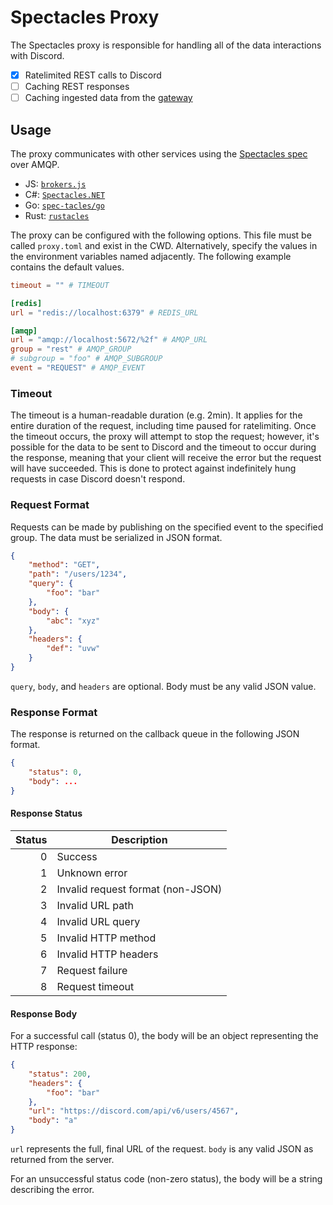 # Spectacles Proxy

The Spectacles proxy is responsible for handling all of the data interactions with Discord.

- [x] Ratelimited REST calls to Discord
- [ ] Caching REST responses
- [ ] Caching ingested data from the [gateway](https://github.com/spec-tacles/gateway)

## Usage

The proxy communicates with other services using the [Spectacles spec](https://github.com/spec-tacles/spec) over AMQP.

- JS: [`brokers.js`](https://github.com/spec-tacles/brokers.js)
- C#: [`Spectacles.NET`](https://github.com/spec-tacles/Spectacles.NET)
- Go: [`spec-tacles/go`](https://github.com/spec-tacles/go)
- Rust: [`rustacles`](https://github.com/spec-tacles/rustacles)

The proxy can be configured with the following options. This file must be called `proxy.toml` and exist in the CWD. Alternatively, specify the values in the environment variables named adjacently. The following example contains the default values.

```toml
timeout = "" # TIMEOUT

[redis]
url = "redis://localhost:6379" # REDIS_URL

[amqp]
url = "amqp://localhost:5672/%2f" # AMQP_URL
group = "rest" # AMQP_GROUP
# subgroup = "foo" # AMQP_SUBGROUP
event = "REQUEST" # AMQP_EVENT
```

### Timeout

The timeout is a human-readable duration (e.g. 2min). It applies for the entire duration of the request, including time paused for ratelimiting. Once the timeout occurs, the proxy will attempt to stop the request; however, it's possible for the data to be sent to Discord and the timeout to occur during the response, meaning that your client will receive the error but the request will have succeeded. This is done to protect against indefinitely hung requests in case Discord doesn't respond.

### Request Format

Requests can be made by publishing on the specified event to the specified group. The data must be serialized in JSON format.

```json
{
	"method": "GET",
	"path": "/users/1234",
	"query": {
		"foo": "bar"
	},
	"body": {
		"abc": "xyz"
	},
	"headers": {
		"def": "uvw"
	}
}
```

`query`, `body`, and `headers` are optional. Body must be any valid JSON value.

### Response Format

The response is returned on the callback queue in the following JSON format.

```json
{
	"status": 0,
	"body": ...
}
```

#### Response Status

**Status**|**Description**
-----:|-----
0|Success
1|Unknown error
2|Invalid request format (non-JSON)
3|Invalid URL path
4|Invalid URL query
5|Invalid HTTP method
6|Invalid HTTP headers
7|Request failure
8|Request timeout

#### Response Body

For a successful call (status 0), the body will be an object representing the HTTP response:

```json
{
	"status": 200,
	"headers": {
		"foo": "bar"
	},
	"url": "https://discord.com/api/v6/users/4567",
	"body": "a"
}
```

`url` represents the full, final URL of the request. `body` is any valid JSON as returned from the server.

For an unsuccessful status code (non-zero status), the body will be a string describing the error.
